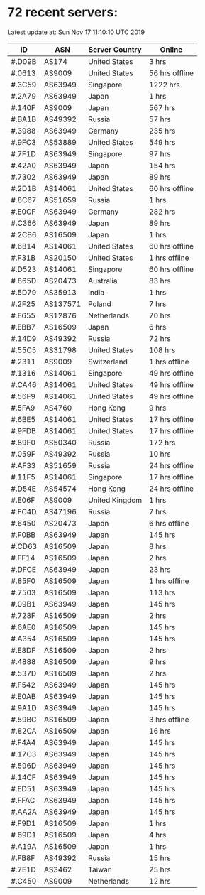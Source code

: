 # 72 recent servers:

Latest update at: Sun Nov 17 11:10:10 UTC 2019

| ID | ASN | Server Country | Online |
| -- | --- | -------------- | ------ |
| #.D09B | AS174 | United States | 3 hrs |
| #.0613 | AS9009 | United States | 56 hrs offline |
| #.3C59 | AS63949 | Singapore | 1222 hrs |
| #.2A79 | AS63949 | Japan | 1 hrs |
| #.140F | AS9009 | Japan | 567 hrs |
| #.BA1B | AS49392 | Russia | 57 hrs |
| #.3988 | AS63949 | Germany | 235 hrs |
| #.9FC3 | AS53889 | United States | 549 hrs |
| #.7F1D | AS63949 | Singapore | 97 hrs |
| #.42A0 | AS63949 | Japan | 154 hrs |
| #.7302 | AS63949 | Japan | 89 hrs |
| #.2D1B | AS14061 | United States | 60 hrs offline |
| #.8C67 | AS51659 | Russia | 1 hrs |
| #.E0CF | AS63949 | Germany | 282 hrs |
| #.C366 | AS63949 | Japan | 89 hrs |
| #.2CB6 | AS16509 | Japan | 1 hrs |
| #.6814 | AS14061 | United States | 60 hrs offline |
| #.F31B | AS20150 | United States | 1 hrs offline |
| #.D523 | AS14061 | Singapore | 60 hrs offline |
| #.865D | AS20473 | Australia | 83 hrs |
| #.5D79 | AS35913 | India | 1 hrs |
| #.2F25 | AS137571 | Poland | 7 hrs |
| #.E655 | AS12876 | Netherlands | 70 hrs |
| #.EBB7 | AS16509 | Japan | 6 hrs |
| #.14D9 | AS49392 | Russia | 72 hrs |
| #.55C5 | AS31798 | United States | 108 hrs |
| #.2311 | AS9009 | Switzerland | 1 hrs offline |
| #.1316 | AS14061 | Singapore | 49 hrs offline |
| #.CA46 | AS14061 | United States | 49 hrs offline |
| #.56F9 | AS14061 | United States | 49 hrs offline |
| #.5FA9 | AS4760 | Hong Kong | 9 hrs |
| #.6BE5 | AS14061 | United States | 17 hrs offline |
| #.9FDB | AS14061 | United States | 17 hrs offline |
| #.89F0 | AS50340 | Russia | 172 hrs |
| #.059F | AS49392 | Russia | 10 hrs |
| #.AF33 | AS51659 | Russia | 24 hrs offline |
| #.11F5 | AS14061 | Singapore | 17 hrs offline |
| #.D54E | AS54574 | Hong Kong | 24 hrs offline |
| #.E06F | AS9009 | United Kingdom | 1 hrs |
| #.FC4D | AS47196 | Russia | 7 hrs |
| #.6450 | AS20473 | Japan | 6 hrs offline |
| #.F0BB | AS63949 | Japan | 145 hrs |
| #.CD63 | AS16509 | Japan | 8 hrs |
| #.FF14 | AS16509 | Japan | 2 hrs |
| #.DFCE | AS63949 | Japan | 23 hrs |
| #.85F0 | AS16509 | Japan | 1 hrs offline |
| #.7503 | AS16509 | Japan | 113 hrs |
| #.09B1 | AS63949 | Japan | 145 hrs |
| #.728F | AS16509 | Japan | 2 hrs |
| #.6AE0 | AS16509 | Japan | 145 hrs |
| #.A354 | AS16509 | Japan | 145 hrs |
| #.E8DF | AS16509 | Japan | 2 hrs |
| #.4888 | AS16509 | Japan | 9 hrs |
| #.537D | AS16509 | Japan | 2 hrs |
| #.F542 | AS63949 | Japan | 145 hrs |
| #.E0AB | AS63949 | Japan | 145 hrs |
| #.9A1D | AS63949 | Japan | 145 hrs |
| #.59BC | AS16509 | Japan | 3 hrs offline |
| #.82CA | AS16509 | Japan | 16 hrs |
| #.F4A4 | AS63949 | Japan | 145 hrs |
| #.17C3 | AS63949 | Japan | 145 hrs |
| #.596D | AS63949 | Japan | 145 hrs |
| #.14CF | AS63949 | Japan | 145 hrs |
| #.ED51 | AS63949 | Japan | 145 hrs |
| #.FFAC | AS63949 | Japan | 145 hrs |
| #.AA2A | AS63949 | Japan | 145 hrs |
| #.F9D1 | AS16509 | Japan | 1 hrs |
| #.69D1 | AS16509 | Japan | 4 hrs |
| #.A19A | AS16509 | Japan | 1 hrs |
| #.FB8F | AS49392 | Russia | 15 hrs |
| #.7E1D | AS3462 | Taiwan | 25 hrs |
| #.C450 | AS9009 | Netherlands | 12 hrs |

